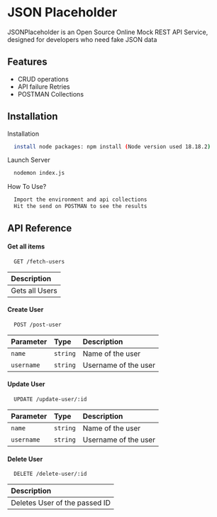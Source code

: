 
# JSON Placeholder

JSONPlaceholder is an Open Source Online Mock REST API Service, designed for developers who need fake JSON data


## Features

- CRUD operations
- API failure Retries
- POSTMAN Collections


## Installation

Installation 


```bash
  install node packages: npm install (Node version used 18.18.2)
```
Launch Server
```bash
  nodemon index.js
```
How To Use?
```bash
  Import the environment and api collections 
  Hit the send on POSTMAN to see the results
```
## API Reference

#### Get all items

```http
  GET /fetch-users
```

  | Description                |
 | :------------------------- |
 | Gets all Users |


#### Create User
```http
  POST /post-user
```

| Parameter | Type     | Description                       |
| :-------- | :------- | :-------------------------------- |
| `name`      | `string` | Name of the user |
| `username`      | `string` | Username of the user |

#### Update User
```http
  UPDATE /update-user/:id
```

| Parameter | Type     | Description                       |
| :-------- | :------- | :-------------------------------- |
| `name`      | `string` | Name of the user |
| `username`      | `string` | Username of the user |

#### Delete User
```http
  DELETE /delete-user/:id
```

 | Description                |
 | :------------------------- |
 | Deletes User of the passed ID |



